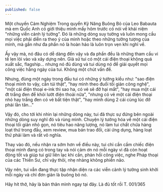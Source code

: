 ```yaml
---
published: false
---
```

Một chuyến Cảm Nghiệm
Trong quyển Kỹ Năng Buông Bỏ của Leo Babauta mà em Quốc Anh có giới thiệu mình mấy hôm trước có nói về khái niệm "những viễn cảnh lý tưởng". Đó là những dòng suy tưởng và luôn mong cầu mọi việc phải diễn ra theo ý của mình hoặc theo những tưởng tượng của mình, mà gần như đa phần nó là hoàn hảo là luôn trọn vẹn khi nghĩ về.

Ấy vậy mà, nó đâu có dễ dàng đến vậy và đa phần đều là những tham cầu vi tế len lỏi vào và xây dựng nên.
Giả sử tui có một cái điện thoại không quá xuất sắc, flagship… nhưng nó đủ dùng và tui dùng nó để giải quyết mọi công việc hằng ngày của tui. Không một chút vấn đề. 

Nhưng, đùng một ngày trong đầu tui có những ý tưởng kiểu như: "sao điện thoại mình to vậy, cấn túi thật", "hay mình theo đuổi tối giản công nghệ", "một cái điện thoại e-ink thì sao ha, có vẻ sẽ đỡ hại mắt", "hay mua một cái đt trắng đen để khỏi lướt điện thoải nữa", "nhưng có vẻ một cái điện thoại nhỏ hay trắng đen có vẻ bất tiện thật", "hay mình dùng 2 cái cùng lúc đỡ phải lằn tăn…" 

Vậy đó, cho tới khi nhìn lại những dòng này, tui đã thực sự đứng bên ngoài những dòng suy nghĩ đó và rùng mình. Chuyện lý tưởng hóa về một cái điện thoại tối giản nhỏ gọn, nó tiêu hao năng lượng, nó làm tui chất chứa hàng loạt thứ trong đầu, xem review, mua bán trao đổi, cài ứng dụng, hàng loạt thứ phải làm và rất vô nghĩa.

Thay vào đó, nếu nhận ra sớm hơn về điều này, tui chỉ cần cầm chiếc điện thoại mình đang có trong tay và nói cảm ơn nó mỗi ngày vì đã còn hoạt động tốt và giúp tui giữ liên lạc khi cần, phản hồi công việc, nghe Pháp thoại của các Thiền Sư, chỉ vậy thôi, nhẹ nhàng không phiền não.

Vậy nên, tui vẫn đang thực tập nhận diện ra các viễn cảnh lý tưởng sinh khởi mỗi ngày và chỉ đơn giản là buông bỏ nó.

Hãy hít thở, hãy là bản thân mình ngay tại đây.
Là đủ tốt rồi
T.
001/365


